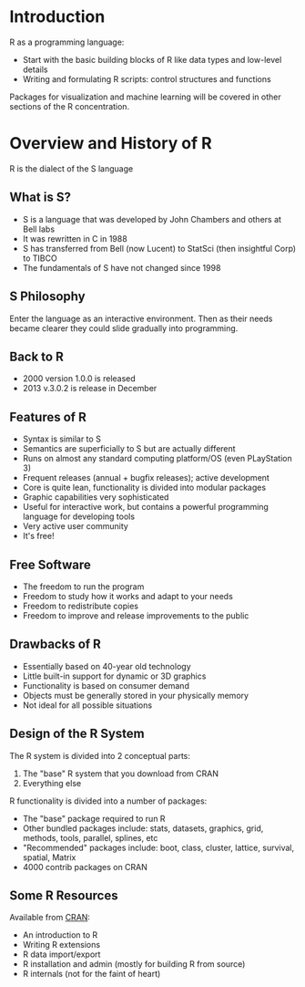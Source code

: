 Introduction
============

R as a programming language:

* Start with the basic building blocks of R like data types and low-level details
* Writing and formulating R scripts: control structures and functions

Packages for visualization and machine learning will be covered in other sections of the R concentration.

Overview and History of R
=======================

R is the dialect of the S language

What is S?
----------

* S is a language that was developed by John Chambers and others at Bell labs
* It was rewritten in C in 1988
* S has transferred from Bell (now Lucent) to StatSci (then insightful Corp) to TIBCO
* The fundamentals of S have not changed since 1998

S Philosophy
------------

Enter the language as an interactive environment. Then as their needs became clearer they could slide gradually into programming.

Back to R
---------

* 2000 version 1.0.0 is released
* 2013 v.3.0.2 is release in December

Features of R
-------------

* Syntax is similar to S
* Semantics are superficially to S but are actually different
* Runs on almost any standard computing platform/OS (even PLayStation 3)
* Frequent releases (annual + bugfix releases); active development
* Core is quite lean, functionality is divided into modular packages
* Graphic capabilities very sophisticated
* Useful for interactive work, but contains a powerful programming language for developing tools
* Very active user community
* It's free!

Free Software
-------------

* The freedom to run the program
* Freedom to study how it works and adapt to your needs
* Freedom to redistribute copies
* Freedom to improve and release improvements to the public

Drawbacks of R
--------------

* Essentially based on 40-year old technology
* Little built-in support for dynamic or 3D graphics
* Functionality is based on consumer demand
* Objects must be generally stored in your physically memory
* Not ideal for all possible situations

Design of the R System
----------------------

The R system is divided into 2 conceptual parts:

1. The "base" R system that you download from CRAN
2. Everything else

R functionality is divided into a number of packages:

* The "base" package required to run R
* Other bundled packages include: stats, datasets, graphics, grid, methods, tools, parallel, splines, etc
* "Recommended" packages include: boot, class, cluster, lattice, survival, spatial, Matrix
* 4000 contrib packages on CRAN

Some R Resources
----------------

Available from [CRAN](http://cran.r-project.org):

* An introduction to R
* Writing R extensions
* R data import/export
* R installation and admin (mostly for building R from source)
* R internals (not for the faint of heart)
